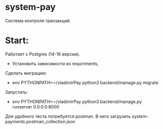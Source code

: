 # system-pay
Система контроля транзакций.

# Start:
Работает с Postgres (14-16 версии).

- Установить зависимости из requiriments,

Сделать миграцию:
- env PYTHONPATH=~/vladimirPay python3 backend/manage.py migrate

Запустить:
- env PYTHONPATH=~/vladimirPay python3 backend/manage.py runserver 0.0.0.0:8000

Для удобного теста потребуется postman. В него загрузить system-payments.postman_collection.json
